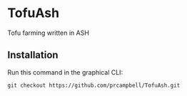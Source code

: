 # TofuAsh
Tofu farming written in ASH

## Installation

Run this command in the graphical CLI:
```
git checkout https://github.com/prcampbell/TofuAsh.git
```
